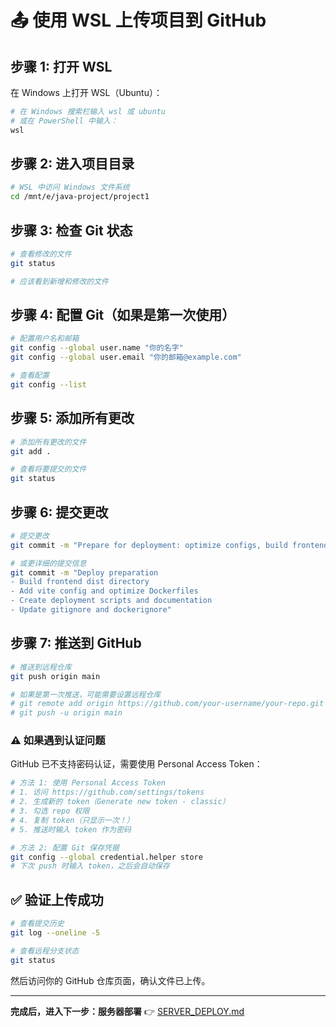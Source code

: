 # 📤 使用 WSL 上传项目到 GitHub

## 步骤 1: 打开 WSL

在 Windows 上打开 WSL（Ubuntu）：

```bash
# 在 Windows 搜索栏输入 wsl 或 ubuntu
# 或在 PowerShell 中输入：
wsl
```

## 步骤 2: 进入项目目录

```bash
# WSL 中访问 Windows 文件系统
cd /mnt/e/java-project/project1
```

## 步骤 3: 检查 Git 状态

```bash
# 查看修改的文件
git status

# 应该看到新增和修改的文件
```

## 步骤 4: 配置 Git（如果是第一次使用）

```bash
# 配置用户名和邮箱
git config --global user.name "你的名字"
git config --global user.email "你的邮箱@example.com"

# 查看配置
git config --list
```

## 步骤 5: 添加所有更改

```bash
# 添加所有更改的文件
git add .

# 查看将要提交的文件
git status
```

## 步骤 6: 提交更改

```bash
# 提交更改
git commit -m "Prepare for deployment: optimize configs, build frontend, add docs"

# 或更详细的提交信息
git commit -m "Deploy preparation
- Build frontend dist directory
- Add vite config and optimize Dockerfiles
- Create deployment scripts and documentation
- Update gitignore and dockerignore"
```

## 步骤 7: 推送到 GitHub

```bash
# 推送到远程仓库
git push origin main

# 如果是第一次推送，可能需要设置远程仓库
# git remote add origin https://github.com/your-username/your-repo.git
# git push -u origin main
```

### ⚠️ 如果遇到认证问题

GitHub 已不支持密码认证，需要使用 Personal Access Token：

```bash
# 方法 1: 使用 Personal Access Token
# 1. 访问 https://github.com/settings/tokens
# 2. 生成新的 token（Generate new token - classic）
# 3. 勾选 repo 权限
# 4. 复制 token（只显示一次！）
# 5. 推送时输入 token 作为密码

# 方法 2: 配置 Git 保存凭据
git config --global credential.helper store
# 下次 push 时输入 token，之后会自动保存
```

## ✅ 验证上传成功

```bash
# 查看提交历史
git log --oneline -5

# 查看远程分支状态
git status
```

然后访问你的 GitHub 仓库页面，确认文件已上传。

---

**完成后，进入下一步：服务器部署** 👉 [SERVER_DEPLOY.md](SERVER_DEPLOY.md)


